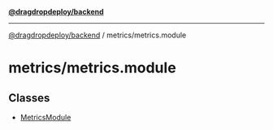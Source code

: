 [**@dragdropdeploy/backend**](../../README.md)

***

[@dragdropdeploy/backend](../../README.md) / metrics/metrics.module

# metrics/metrics.module

## Classes

- [MetricsModule](classes/MetricsModule.md)
